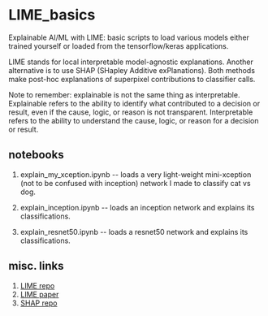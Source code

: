 # LIME_basics
Explainable AI/ML with LIME: basic scripts to load various models either trained yourself or loaded from the tensorflow/keras applications.

LIME stands for local interpretable model-agnostic explanations.  Another alternative is to use SHAP (SHapley Additive exPlanations).  Both methods make post-hoc explanations of superpixel contributions to classifier calls. 

Note to remember: explainable is not the same thing as interpretable. Explainable refers to the ability to identify what contributed to a decision or result, even if the cause, logic, or reason is not transparent.  Interpretable refers to the ability to understand the cause, logic, or reason for a decision or result.  



## notebooks
1. explain_my_xception.ipynb -- loads a very light-weight mini-xception (not to be confused with inception) network I made to classify cat vs dog. 

2. explain_inception.ipynb -- loads an inception network and explains its classifications. 

3. explain_resnet50.ipynb -- loads a resnet50 network and explains its classifications. 



## misc. links
1. [LIME repo](https://github.com/marcotcr/lime)
2. [LIME paper](https://arxiv.org/abs/1602.04938)
3. [SHAP repo](https://github.com/slundberg/shap)


